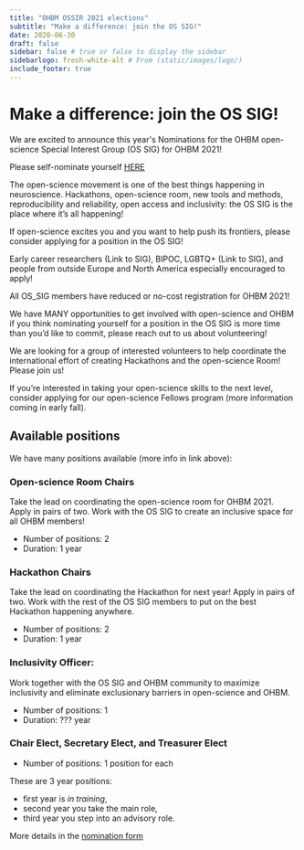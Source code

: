 ```yaml
---
title: "OHBM OSSIR 2021 elections"
subtitle: "Make a difference: join the OS SIG!"
date: 2020-06-30
draft: false
sidebar: false # true or false to display the sidebar
sidebarlogo: fresh-white-alt # From (static/images/logo/)
include_footer: true
---
```


# Make a difference: join the OS SIG!

We are excited to announce this year's Nominations for the OHBM open-science Special Interest Group (OS SIG) for OHBM 2021!

Please self-nominate yourself [HERE](https://forms.office.com/Pages/ResponsePage.aspx?id=DQSIkWdsW0yxEjajBLZtrQAAAAAAAAAAAAMAAC9pqdJUN0xITDMxUktDT0RCUjJMVlc1OTVSRTlTRS4u!)

The open-science movement is one of the best things happening in neuroscience. Hackathons, open-science room, new tools and methods, reproducibility and reliability, open access and inclusivity: the OS SIG is the place where it’s all happening!

If open-science excites you and you want to help push its frontiers, please consider applying for a position in the OS SIG! 

Early career researchers (Link to SIG), BIPOC, LGBTQ+ (Link to SIG), and people from outside Europe and North America especially encouraged to apply! 

All OS_SIG members have reduced or no-cost registration for OHBM 2021!

We have MANY opportunities to get involved with open-science and OHBM if you think nominating yourself for a position in the OS SIG is more time than you’d like to commit, please reach out to us about volunteering!

We are looking for a group of interested volunteers to help coordinate the international effort of creating Hackathons and the open-science Room! Please join us!

If you’re interested in taking your open-science skills to the next level, consider applying for our open-science Fellows program (more information coming in early fall).

## Available positions

We have many positions available (more info in link above):

### Open-science Room Chairs

Take the lead on coordinating the open-science room for OHBM 2021. Apply in pairs of two. Work with the OS SIG to create an inclusive space for all OHBM members! 

- Number of positions: 2
- Duration: 1 year

### Hackathon Chairs

Take the lead on coordinating the Hackathon for next year! Apply in pairs of two. Work with the rest of the OS SIG members to put on the best Hackathon happening anywhere.

- Number of positions: 2
- Duration: 1 year

### Inclusivity Officer: 

Work together with the OS SIG and OHBM community to maximize inclusivity and eliminate exclusionary barriers in open-science and OHBM.

- Number of positions: 1
- Duration: ??? year

### Chair Elect, Secretary Elect, and Treasurer Elect 

- Number of positions: 1 position for each

These are 3 year positions:
- first year is *in training*, 
- second year you take the main role, 
- third year you step into an advisory role. 

More details in the [nomination form](https://forms.office.com/Pages/ResponsePage.aspx?id=DQSIkWdsW0yxEjajBLZtrQAAAAAAAAAAAAMAAC9pqdJUN0xITDMxUktDT0RCUjJMVlc1OTVSRTlTRS4u)
